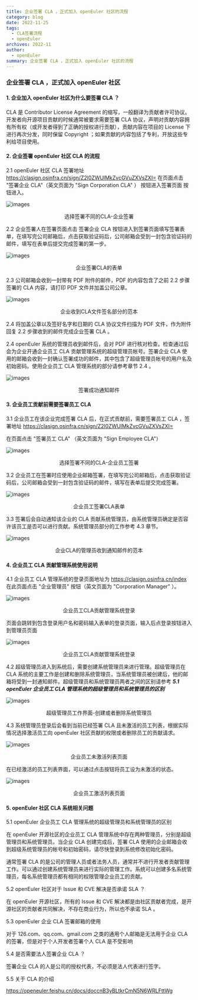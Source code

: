 ```yaml
---
title: 企业签署 CLA ，正式加入 openEuler 社区的流程
category: blog
date: 2022-11-25
tags:
  - CLA签署流程
  - openEuler
archives: 2022-11
author:
  - openEuler
summary: 企业签署 CLA ，正式加入 openEuler 社区的流程
---
```


### 企业签署 CLA ，正式加入 openEuler 社区

#### 1. 企业加入 openEuler 社区为什么要签署 CLA ？

CLA 是 Contributor License Agreement 的缩写，一般翻译为贡献者许可协议。开发者向开源项目贡献的时候通常被要求需要签署 CLA 协议，声明对贡献内容拥有所有权（或开发者得到了正确的授权进行贡献），贡献内容在项目的 License 下进行再次分发，同时保留 Copyright ；如果贡献的内容包括了专利，开放这些专利给项目使用。

#### 2. 企业签署 openEuler 社区 CLA 的流程


2.1 openEuler 社区 CLA 签署地址 https://clasign.osinfra.cn/sign/Z2l0ZWUlMkZvcGVuZXVsZXI= 
在页面点击 "签署企业 CLA"（英文页面为 "Sign Corporation CLA" ） 按钮进入签署页面 按钮进入。

![images](./images/1.jpg)

 <p align=center>选择签署不同的CLA-企业签署</p>

2.2 企业签署人在签署页面点击 签署企业 CLA 按钮进入到签署页面填写签署表单，在填写完公司邮箱后，点击获取验证码后，公司邮箱会受到一封包含验证码的邮件，填写在表单后提交完成签署的第一步。

![images](./images/2.png)

 <p align=center>企业签署CLA的表单</p>

2.3 公司邮箱会收到一封带有 PDF 附件的邮件，PDF 的内容包含了之前 2.2 步骤签署的 CLA 内容，请打印 PDF 文件并加盖公司公章。

![images](./images/3.png)

 <p align=center>企业收到CLA文件签名部分的范本</p>

2.4 将加盖公章以及签好名字和日期的 CLA 协议文件扫描为 PDF 文件，作为附件回复 2.2 步骤收到的邮件完成企业签署 CLA 。

2.4 openEuler 系统的管理员收到邮件后，会对 PDF 进行核对检查。检查通过后会为企业开通企业员工 CLA 贡献管理系统的超级管理员帐号。签署企业 CLA 使用的邮箱会收到一封确认签署成功的邮件，其中包含了超级管理员帐号的用户名及初始密码。使用企业员工 CLA 管理系统的部分请参考章节 2.4 。

![images](./images/4.png)

 <p align=center> 签署成功通知邮件</p>

#### 3. 企业员工贡献前需要签署员工 CLA 

3.1 企业员工在该企业完成签署 CLA 后，在正式贡献前，需要签署员工 CLA ，签署地址 https://clasign.osinfra.cn/sign/Z2l0ZWUlMkZvcGVuZXVsZXI= 

在页面点击 "签署员工 CLA" （英文页面为 "Sign Employee CLA"）

![images](./images/5.jpg)

 <p align=center> 选择签署不同的CLA-企业员工签署</p>

3.2 企业员工在签署时应使用企业邮箱签署，在填写完公司邮箱后，点击获取验证码后，公司邮箱会受到一封包含验证码的邮件，填写在表单后提交完成签署。

![images](./images/6.png)

 <p align=center>  企业员工签署CLA表单</p>

3.3 签署后会自动通知该企业的 CLA 贡献系统管理员，由系统管理员确定是否容许该员工是否可以进行贡献。系统管理员部分的工作参考 4.3 章节。

![images](./images/7.png)

 <p align=center> 企业CLA的管理员收到通知邮件的范本</p>

#### 4. 企业员工 CLA 贡献管理系统使用说明

4.1 企业员工 CLA 管理系统的登录页面地址为 https://clasign.osinfra.cn/index 在此页面点击 "企业管理员" 按钮（英文页面为 "Corporation Manager" ）。

![images](./images/8.jpg)

 <p align=center>企业员工CLA贡献管理系统登录</p>
 

页面会跳转到包含登录用户名和密码输入表单的登录页面，输入后点登录按钮进入到管理员页面

![images](./images/9.png)

<p align=center>企业员工CLA贡献管理系统登录</p>

4.2 超级管理员进入到系统后，需要创建系统管理员来进行管理。超级管理员在 CLA 系统的主要工作是创建和删除系统管理员，当系统管理员被创建后，他的邮箱将受到一封通知邮件。超级管理员和系统管理员两者之间的区别请参考 ***5.1 openEuler 企业员工 CLA 管理系统的超级管理员和系统管理员的区别***

![images](./images/10.png)

<p align=center>超级管理员工作界面-创建或者删除系统管理员</p>

4.3 系统管理员登录后会看到当前已经签署 CLA 且未激活的员工列表，根据实际情况选择激活员工向 openEuler 社区贡献的权限或者删除员工的贡献请求。

![images](./images/11.png)

<p align=center> 企业员工未激活列表页面</p>

在已经激活的员工列表界面，可以通过点击按钮将员工设为未激活的状态。

![images](./images/12.png)

<p align=center> 企业员工激活列表页面</p>

#### 5. openEuler 社区 CLA 系统相关问题

5.1 openEuler 企业员工 CLA 管理系统的超级管理员和系统管理员的区别

在 openEuler 开源社区的企业员工 CLA 管理系统中存在两种管理员，分别是超级管理员和系统管理员。当企业 CLA 创建完成后，签署 CLA 使用的企业邮箱会收到超级系统管理员的帐号和初始密码，请尽快登录到系统修改初始化密码。

通常签署 CLA 的是公司的管理人员或者法务人员，通常并不进行开发者贡献管理工作。可以通过创建系统管理员来进行实际的管理工作。系统可以创建多名系统管理员，每名系统管理员都有相同的权限管理企业员工的贡献。

5.2 openEuler 社区对于 Issue 和 CVE 解决是否承诺 SLA ？

在 openEuler 开源社区，所有的 Issue 和 CVE 解决都是由社区贡献者完成，是开源社区的贡献者共同解决，不存在商业行为，所以也不承诺 SLA 。

5.3 openEuler 企业 CLA 签署邮箱的使用

对于 126.com、qq.com、gmail.com 之类的通用个人邮箱是无法用于企业 CLA 的签署，但是对于个人开发者签署个人 CLA 是不受影响

5.4 是否需要法人签署企业 CLA ？

签署企业 CLA 的人是公司的授权代表，不必须是法人代表进行签字。

5.5 关于 CLA 的介绍

https://openeuler.feishu.cn/docs/doccnB3yBLtkrCmN5N6WRLFttWg